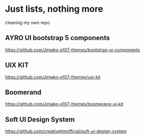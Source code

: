 # Just lists, nothing more
cleaning my own repo


## AYRO UI bootstrap 5 components
https://github.com/Jimako-e107-themes/bootstrap-ui-components

## UIX KIT
https://github.com/Jimako-e107-themes/uix-kit

## Boomerand
https://github.com/Jimako-e107-themes/boomerang-ui-kit

## Soft UI Design System
https://github.com/creativetimofficial/soft-ui-design-system


